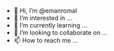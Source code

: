 - 👋 Hi, I’m @emanromal
- 👀 I’m interested in ...
- 🌱 I’m currently learning ...
- 💞️ I’m looking to collaborate on ...
- 📫 How to reach me ...

<!---
emanromal/emanromal is a ✨ special ✨ repository because its `README.md` (this file) appears on your GitHub profile.
You can click the Preview link to take a look at your changes.
--->
